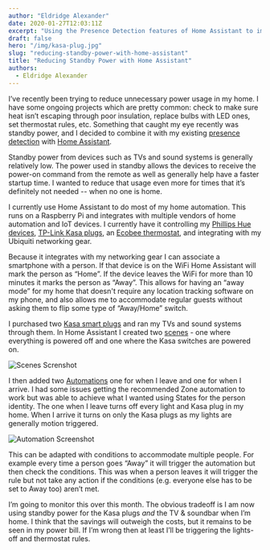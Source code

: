 ```yaml
---
author: "Eldridge Alexander"
date: 2020-01-27T12:03:11Z
excerpt: "Using the Presence Detection features of Home Assistant to improve my home's power efficiency."
draft: false
hero: "/img/kasa-plug.jpg"
slug: "reducing-standby-power-with-home-assistant"
title: "Reducing Standby Power with Home Assistant"
authors:
  - Eldridge Alexander
---
```


I’ve recently been trying to reduce unnecessary power usage in my home. I have some ongoing projects which are pretty common: check to make sure heat isn’t escaping through poor insulation, replace bulbs with LED ones, set thermostat rules, etc. Something that caught my eye recently was standby power, and I decided to combine it with my existing [presence detection](https://www.home-assistant.io/getting-started/presence-detection/) with [Home Assistant](https://www.home-assistant.io/). 

Standby power from devices such as TVs and sound systems is generally relatively low. The power used in standby allows the devices to receive the power-on command from the remote as well as generally help have a faster startup time. I wanted to reduce that usage even more for times that it’s definitely not needed -- when no one is home.

I currently use Home Assistant to do most of my home automation. This runs on a Raspberry Pi and integrates with multiple vendors of home automation and IoT devices. I currently have it controlling my [Phillips Hue devices](https://amzn.to/2GqJ1Ta), [TP-Link Kasa plugs](https://amzn.to/2tYGSLI), an [Ecobee thermostat](https://amzn.to/2RU3C7B), and integrating with my Ubiquiti networking gear.

Because it integrates with my networking gear I can associate a smartphone with a person. If that device is on the WiFi Home Assistant will mark the person as “Home”. If the device leaves the WiFi for more than 10 minutes it marks the person as “Away”. This allows for having an “away mode” for my home that doesn't require any location tracking software on my phone, and also allows me to accommodate regular guests without asking them to flip some type of “Away/Home” switch.

I purchased two [Kasa smart plugs](https://amzn.to/2tYGSLI) and ran my TVs and sound systems through them. In Home Assistant I created two [scenes](https://www.home-assistant.io/docs/scene/editor/) - one where everything is powered off and one where the Kasa switches are powered on.

![Scenes Screnshot](/img/scene-switch-on.png)

I then added two [Automations](https://www.home-assistant.io/docs/automation/editor/) one for when I leave and one for when I arrive. I had some issues getting the recommended Zone automation to work but was able to achieve what I wanted using States for the person identity. The one when I leave turns off every light and Kasa plug in my home. When I arrive it turns on only the Kasa plugs as my lights are generally motion triggered. 

![Automation Screenshot](/img/automation-trigger.png)

This can be adapted with conditions to accommodate multiple people. For example every time a person goes “Away” it will trigger the automation but then check the conditions. This was when a person leaves it will trigger the rule but not take any action if the conditions (e.g. everyone else has to be set to Away too) aren’t met. 

I’m going to monitor this over this month. The obvious tradeoff is I am now using standby power for the Kasa plugs *and* the TV & soundbar when I’m home. I think that the savings will outweigh the costs, but it remains to be seen in my power bill. If I’m wrong then at least I’ll be triggering the lights-off and thermostat rules.
